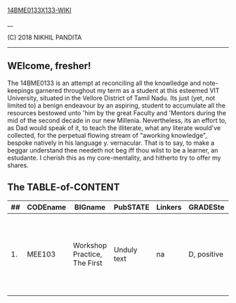 [14BME0133](https://14bme0133.github.io/)[X133-WIKI](https://14bme0133.github.io/Wiki)

__

(C) 2018 NIKHIL PANDITA

---

## WElcome, fresher!

The 14BME0133 is an attempt at reconciling all the knowlledge and note-keepings garnered throughout my term as a student at this esteemed VIT University, situated in the Vellore  District of Tamil Nadu. Its just (yet, not limited to) a benign endeavour by an aspiring, student to accumulate all the resources bestowed unto 'him by the great Faculty and 'Mentors during the mid of the second decade in our new Millenia. Nevertheless, its an effort to, as Dad would speak of it, to teach the illiterate, what any literate would've collected, for the perpetual flowing stream of "aworking knowledge", bespoke natively in his language y. vernacular. That is to say, to make a beggar understand thee needeth not beg iff thou wilst to be a learner, an estudante.
I cherish this as my core-mentality, and hitherto try to offer my shares.

## The TABLE-of-CONTENT

\#\# | CODEname | BIGname | PubSTATE | Linkers | GRADESte | Remarks
--- | --- | --- | --- | --- | --- | ---
1. | MEE103 | Workshop Practice, The First | Unduly text | na | D, positive | Dr. acknowledged my troubles before even I even I stepped unto his classroomesque boutique of Machineshop  !
